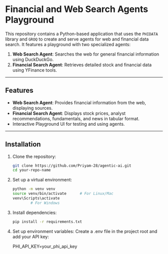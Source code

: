 # Financial and Web Search Agents Playground

This repository contains a Python-based application that uses the `PHIDATA` library and `GROQ` to create and serve agents for web and financial data search. It features a playground with two specialized agents:

1. **Web Search Agent**: Searches the web for general financial information using DuckDuckGo.
2. **Financial Search Agent**: Retrieves detailed stock and financial data using YFinance tools.

---

## Features
- **Web Search Agent**: Provides financial information from the web, displaying sources.
- **Financial Search Agent**: Displays stock prices, analyst recommendations, fundamentals, and news in tabular format.
- Interactive Playground UI for testing and using agents.

---

## Installation

1. Clone the repository:
   ```bash
   git clone https://github.com/Priyam-28/agentic-ai.git
   cd your-repo-name

2. Set up a virtual environment:
    ```bash
    python -m venv venv
    source venv/bin/activate      # For Linux/Mac
    venv\Scripts\activate 
            # For Windows
3. Install dependencies:
    ```bash
    pip install -r requirements.txt

4. Set up environment variables:
    Create a .env file in the project root and add your API key:

    PHI_API_KEY=your_phi_api_key
